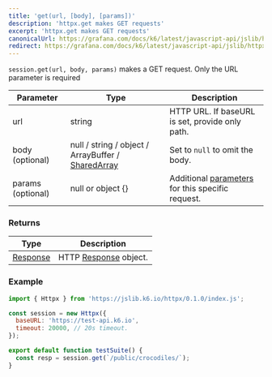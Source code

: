 ```yaml
---
title: 'get(url, [body], [params])'
description: 'httpx.get makes GET requests'
excerpt: 'httpx.get makes GET requests'
canonicalUrl: https://grafana.com/docs/k6/latest/javascript-api/jslib/httpx/get/
redirect: https://grafana.com/docs/k6/latest/javascript-api/jslib/httpx/get/
---
```


`session.get(url, body, params)` makes a GET request. Only the URL parameter is required


| Parameter         | Type                                                                                      | Description                                                                          |
|-------------------|-------------------------------------------------------------------------------------------|--------------------------------------------------------------------------------------|
| url               | string                                                                                    | HTTP URL. If baseURL is set, provide only path.                                      |
| body (optional)   | null / string / object / ArrayBuffer / [SharedArray](/javascript-api/k6-data/sharedarray) | Set to `null` to omit the body.                                                      |
| params (optional) | null or object {}                                                                         | Additional [parameters](/javascript-api/k6-http/params) for this specific request.   |

### Returns

| Type                                         | Description                                               |
| -------------------------------------------- |-----------------------------------------------------------|
| [Response](/javascript-api/k6-http/response) | HTTP [Response](/javascript-api/k6-http/response) object. |

### Example

<CodeGroup labels={[]}>

```javascript
import { Httpx } from 'https://jslib.k6.io/httpx/0.1.0/index.js';

const session = new Httpx({
  baseURL: 'https://test-api.k6.io',
  timeout: 20000, // 20s timeout.
});

export default function testSuite() {
  const resp = session.get(`/public/crocodiles/`);
}
```

</CodeGroup>
